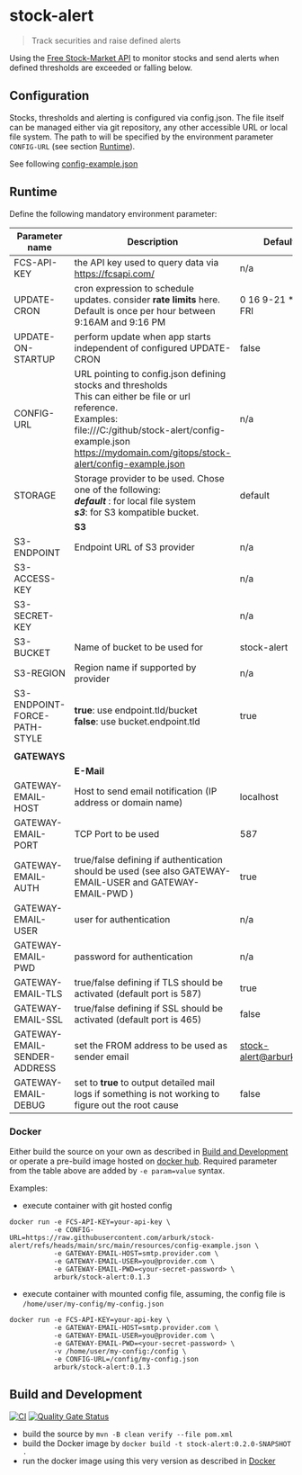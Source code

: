 # stock-alert

> Track securities and raise defined alerts

Using the [Free Stock-Market API](https://fcsapi.com/document/stock-api#stock-report)
to monitor stocks and send alerts when defined thresholds are exceeded or falling below.




## Configuration

Stocks, thresholds and alerting is configured via config.json. The file itself can be managed either via git repository,
any other accessible URL or local file system. The path to will be specified by the environment parameter ``CONFIG-URL``
(see section [Runtime](#runtime)).

See following [config-example.json](src/main/resources/config-example.json)



## Runtime

Define the following mandatory environment parameter:

| Parameter name                | Description                                                                                                                                                                                                                                           | Default value                 |
|-------------------------------|-------------------------------------------------------------------------------------------------------------------------------------------------------------------------------------------------------------------------------------------------------|-------------------------------|
| FCS-API-KEY                   | the API key used to query data via https://fcsapi.com/                                                                                                                                                                                                | n/a                           |
| UPDATE-CRON                   | cron expression to schedule updates. consider __rate limits__ here.<br/> Default is once per hour between 9:16AM and 9:16 PM                                                                                                                          | 0 16 9-21 * * MON-FRI         |
| UPDATE-ON-STARTUP             | perform update when app starts independent of configured UPDATE-CRON                                                                                                                                                                                  | false                         |
| CONFIG-URL                    | URL pointing to config.json defining stocks and thresholds  <br/> This can either be file or url reference. <br/> Examples: <br/> file:///C:/github/stock-alert/config-example.json <br/> https://mydomain.com/gitops/stock-alert/config-example.json | n/a                           |
| STORAGE                       | Storage provider to be used. Chose one of the following: <br>___default___ : for local file system<br/>___s3___: for S3 kompatible bucket.                                                                                                            | default                       |
|                               | __S3__                                                                                                                                                                                                                                                |                               |
| S3-ENDPOINT                   | Endpoint URL of S3 provider                                                                                                                                                                                                                           | n/a                           |
| S3-ACCESS-KEY                 |                                                                                                                                                                                                                                                       | n/a                           |
| S3-SECRET-KEY                 |                                                                                                                                                                                                                                                       | n/a                           |
| S3-BUCKET                     | Name of bucket to be used for                                                                                                                                                                                                                         | stock-alert                   |
| S3-REGION                     | Region name if supported by provider                                                                                                                                                                                                                  | n/a                           |
| S3-ENDPOINT-FORCE-PATH-STYLE  | __true__: use endpoint.tld/bucket <br/> __false__: use bucket.endpoint.tld                                                                                                                                                                            | true                          |
||||
| __GATEWAYS__                  |                                                                                                                                                                                                                                                       |                               |
|                               | __E-Mail__                                                                                                                                                                                                                                            |                               | 
| GATEWAY-EMAIL-HOST            | Host to send email notification (IP address or domain name)                                                                                                                                                                                           | localhost                     |
| GATEWAY-EMAIL-PORT            | TCP Port to be used                                                                                                                                                                                                                                   | 587                           |
| GATEWAY-EMAIL-AUTH            | true/false defining if authentication should be used (see also GATEWAY-EMAIL-USER and GATEWAY-EMAIL-PWD )                                                                                                                                             | true                          |
| GATEWAY-EMAIL-USER            | user for authentication                                                                                                                                                                                                                               | n/a                           |
| GATEWAY-EMAIL-PWD             | password for authentication                                                                                                                                                                                                                           | n/a                           |
| GATEWAY-EMAIL-TLS             | true/false defining if TLS should be activated (default port is 587)                                                                                                                                                                                  | true                          |
| GATEWAY-EMAIL-SSL             | true/false defining if SSL should be activated (default port is 465)                                                                                                                                                                                  | false                         |
| GATEWAY-EMAIL-SENDER-ADDRESS  | set the FROM address to be used as sender email                                                                                                                                                                                                       | stock-alert@arburk.github.com |
| GATEWAY-EMAIL-DEBUG           | set to __true__ to output detailed mail logs if something is not working to figure out the root cause                                                                                                                                                 | false                         |

### Docker
Either build the source on your own as described in  [Build and Development](#build-and-development) or operate a pre-build
image hosted on [docker hub](https://hub.docker.com/r/arburk/stock-alert).
Required parameter from the table above are added by ``-e param=value`` syntax. 

Examples:
- execute container with git hosted config
```
docker run -e FCS-API-KEY=your-api-key \
           -e CONFIG-URL=https://raw.githubusercontent.com/arburk/stock-alert/refs/heads/main/src/main/resources/config-example.json \
           -e GATEWAY-EMAIL-HOST=smtp.provider.com \
           -e GATEWAY-EMAIL-USER=you@provider.com \
           -e GATEWAY-EMAIL-PWD=<your-secret-password> \
           arburk/stock-alert:0.1.3
```
- execute container with mounted config file, assuming, the config file is ``/home/user/my-config/my-config.json``
```
docker run -e FCS-API-KEY=your-api-key \
           -e GATEWAY-EMAIL-HOST=smtp.provider.com \
           -e GATEWAY-EMAIL-USER=you@provider.com \
           -e GATEWAY-EMAIL-PWD=<your-secret-password> \
           -v /home/user/my-config:/config \
           -e CONFIG-URL=/config/my-config.json
           arburk/stock-alert:0.1.3
```

## Build and Development

[![CI](https://github.com/arburk/stock-alert/actions/workflows/ci.yml/badge.svg?branch=main)](https://github.com/arburk/stock-alert/actions/workflows/ci.yml)
[![Quality Gate Status](https://sonarcloud.io/api/project_badges/measure?project=arburk_stock-alert&metric=alert_status)](https://sonarcloud.io/summary/new_code?id=arburk_stock-alert)

- build the source by ``mvn -B clean verify --file pom.xml``
- build the Docker image by ``docker build -t stock-alert:0.2.0-SNAPSHOT . ``
- run the docker image using this very version as described in [Docker](#docker)


